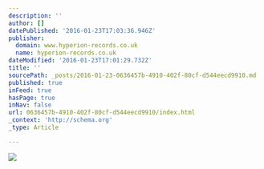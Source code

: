 ```yaml
---
description: ''
author: []
datePublished: '2016-01-23T17:03:36.946Z'
publisher:
  domain: www.hyperion-records.co.uk
  name: hyperion-records.co.uk
dateModified: '2016-01-23T17:01:29.732Z'
title: ''
sourcePath: _posts/2016-01-23-0636457b-4910-402f-80cf-d544eecd9910.md
published: true
inFeed: true
hasPage: true
inNav: false
url: 0636457b-4910-402f-80cf-d544eecd9910/index.html
_context: 'http://schema.org'
_type: Article

---
```

![](http://www.hyperion-records.co.uk/thumbs_150/034571280646.png)